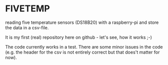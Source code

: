 # FIVETEMP
reading five temperature sensors (DS18B20) with a raspberry-pi and store the data in a csv-file.

It is my first (real) repository here on github - let's see, how it works ;-)

The code currently works in a test. There are some minor issues in the code (e.g. the header for the csv is not entirely correct but that does't matter for now).
